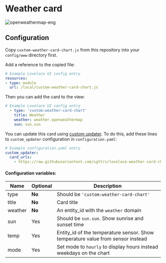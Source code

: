 # Weather card

![openweathermap-eng](https://user-images.githubusercontent.com/33804747/50649716-d987f880-0fa8-11e9-9608-93aa8b2857f4.png)

## Configuration

Copy `custom-weather-card-chart.js` from this repository into your `config/www` directory first.

Add a reference to the copied file:
```yaml
# Example Lovelace UI config entry
resources:
- type: module
  url: /local/custom-weather-card-chart.js
```
Then you can add the card to the view:
```yaml
# Example Lovelace UI config entry
  - type: 'custom:weather-card-chart'
    title: Weather
    weather: weather.openweathermap
    sun: sun.sun
```
You can update this card using [custom updater](https://github.com/custom-components/custom_updater). To do this, add these lines to `custom_updater` configuration in `configuration.yaml`:
```yaml
# Example configuration.yaml entry
custom_updater:
  card_urls:
    - https://raw.githubusercontent.com/sgttrs/lovelace-weather-card-chart/master/custom-updater.json
```

#### Configuration variables:

| Name    | Optional | Description                                                                     |
| ------- | -------- | ------------------------------------------------------------------------------- |
| type    | **No**   | Should be `'custom:weather-card-chart'`                                         |
| title   | **No**   | Card title                                                                      |
| weather | **No**   | An entity_id with the `weather` domain                                          |
| sun     | Yes      | Should be `sun.sun`. Show sunrise and sunset time                               |
| temp    | Yes      | Entity_id of the temperature sensor. Show temperature value from sensor instead |
| mode    | Yes      | Set mode to `hourly` to display hours instead weekdays on the chart             |
